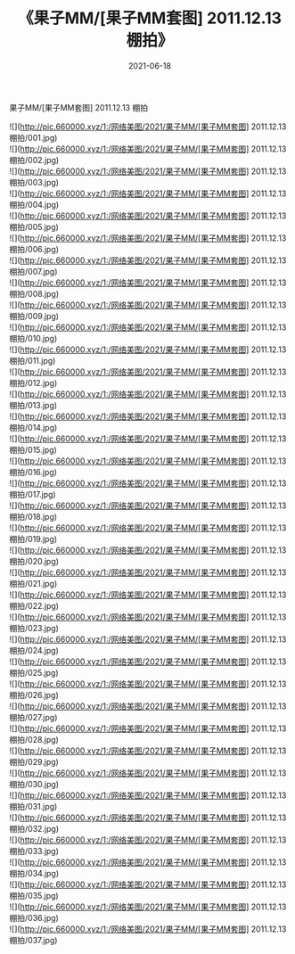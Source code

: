 ﻿---
layout: post
title:  《果子MM/[果子MM套图] 2011.12.13 棚拍》
date:   2021-06-18
img: http://pic.660000.xyz/1:/网络美图/2021/果子MM/[果子MM套图] 2011.12.13 棚拍/000.jpg
categories: [美女, 清纯, 唯美]
---

果子MM/[果子MM套图] 2011.12.13 棚拍

 ![](http://pic.660000.xyz/1:/网络美图/2021/果子MM/[果子MM套图] 2011.12.13 棚拍/001.jpg) <br>![](http://pic.660000.xyz/1:/网络美图/2021/果子MM/[果子MM套图] 2011.12.13 棚拍/002.jpg) <br>![](http://pic.660000.xyz/1:/网络美图/2021/果子MM/[果子MM套图] 2011.12.13 棚拍/003.jpg) <br>![](http://pic.660000.xyz/1:/网络美图/2021/果子MM/[果子MM套图] 2011.12.13 棚拍/004.jpg) <br>![](http://pic.660000.xyz/1:/网络美图/2021/果子MM/[果子MM套图] 2011.12.13 棚拍/005.jpg) <br>![](http://pic.660000.xyz/1:/网络美图/2021/果子MM/[果子MM套图] 2011.12.13 棚拍/006.jpg) <br>![](http://pic.660000.xyz/1:/网络美图/2021/果子MM/[果子MM套图] 2011.12.13 棚拍/007.jpg) <br>![](http://pic.660000.xyz/1:/网络美图/2021/果子MM/[果子MM套图] 2011.12.13 棚拍/008.jpg) <br>![](http://pic.660000.xyz/1:/网络美图/2021/果子MM/[果子MM套图] 2011.12.13 棚拍/009.jpg) <br>![](http://pic.660000.xyz/1:/网络美图/2021/果子MM/[果子MM套图] 2011.12.13 棚拍/010.jpg) <br>![](http://pic.660000.xyz/1:/网络美图/2021/果子MM/[果子MM套图] 2011.12.13 棚拍/011.jpg) <br>![](http://pic.660000.xyz/1:/网络美图/2021/果子MM/[果子MM套图] 2011.12.13 棚拍/012.jpg) <br>![](http://pic.660000.xyz/1:/网络美图/2021/果子MM/[果子MM套图] 2011.12.13 棚拍/013.jpg) <br>![](http://pic.660000.xyz/1:/网络美图/2021/果子MM/[果子MM套图] 2011.12.13 棚拍/014.jpg) <br>![](http://pic.660000.xyz/1:/网络美图/2021/果子MM/[果子MM套图] 2011.12.13 棚拍/015.jpg) <br>![](http://pic.660000.xyz/1:/网络美图/2021/果子MM/[果子MM套图] 2011.12.13 棚拍/016.jpg) <br>![](http://pic.660000.xyz/1:/网络美图/2021/果子MM/[果子MM套图] 2011.12.13 棚拍/017.jpg) <br>![](http://pic.660000.xyz/1:/网络美图/2021/果子MM/[果子MM套图] 2011.12.13 棚拍/018.jpg) <br>![](http://pic.660000.xyz/1:/网络美图/2021/果子MM/[果子MM套图] 2011.12.13 棚拍/019.jpg) <br>![](http://pic.660000.xyz/1:/网络美图/2021/果子MM/[果子MM套图] 2011.12.13 棚拍/020.jpg) <br>![](http://pic.660000.xyz/1:/网络美图/2021/果子MM/[果子MM套图] 2011.12.13 棚拍/021.jpg) <br>![](http://pic.660000.xyz/1:/网络美图/2021/果子MM/[果子MM套图] 2011.12.13 棚拍/022.jpg) <br>![](http://pic.660000.xyz/1:/网络美图/2021/果子MM/[果子MM套图] 2011.12.13 棚拍/023.jpg) <br>![](http://pic.660000.xyz/1:/网络美图/2021/果子MM/[果子MM套图] 2011.12.13 棚拍/024.jpg) <br>![](http://pic.660000.xyz/1:/网络美图/2021/果子MM/[果子MM套图] 2011.12.13 棚拍/025.jpg) <br>![](http://pic.660000.xyz/1:/网络美图/2021/果子MM/[果子MM套图] 2011.12.13 棚拍/026.jpg) <br>![](http://pic.660000.xyz/1:/网络美图/2021/果子MM/[果子MM套图] 2011.12.13 棚拍/027.jpg) <br>![](http://pic.660000.xyz/1:/网络美图/2021/果子MM/[果子MM套图] 2011.12.13 棚拍/028.jpg) <br>![](http://pic.660000.xyz/1:/网络美图/2021/果子MM/[果子MM套图] 2011.12.13 棚拍/029.jpg) <br>![](http://pic.660000.xyz/1:/网络美图/2021/果子MM/[果子MM套图] 2011.12.13 棚拍/030.jpg) <br>![](http://pic.660000.xyz/1:/网络美图/2021/果子MM/[果子MM套图] 2011.12.13 棚拍/031.jpg) <br>![](http://pic.660000.xyz/1:/网络美图/2021/果子MM/[果子MM套图] 2011.12.13 棚拍/032.jpg) <br>![](http://pic.660000.xyz/1:/网络美图/2021/果子MM/[果子MM套图] 2011.12.13 棚拍/033.jpg) <br>![](http://pic.660000.xyz/1:/网络美图/2021/果子MM/[果子MM套图] 2011.12.13 棚拍/034.jpg) <br>![](http://pic.660000.xyz/1:/网络美图/2021/果子MM/[果子MM套图] 2011.12.13 棚拍/035.jpg) <br>![](http://pic.660000.xyz/1:/网络美图/2021/果子MM/[果子MM套图] 2011.12.13 棚拍/036.jpg) <br>![](http://pic.660000.xyz/1:/网络美图/2021/果子MM/[果子MM套图] 2011.12.13 棚拍/037.jpg) <br>